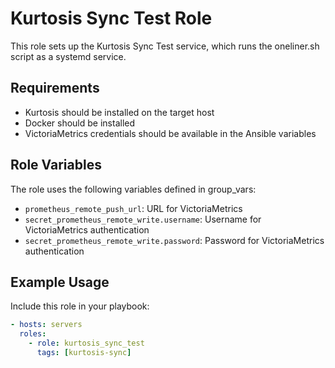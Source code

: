 # Kurtosis Sync Test Role

This role sets up the Kurtosis Sync Test service, which runs the oneliner.sh script as a systemd service.

## Requirements

- Kurtosis should be installed on the target host
- Docker should be installed
- VictoriaMetrics credentials should be available in the Ansible variables

## Role Variables

The role uses the following variables defined in group_vars:

- `prometheus_remote_push_url`: URL for VictoriaMetrics
- `secret_prometheus_remote_write.username`: Username for VictoriaMetrics authentication
- `secret_prometheus_remote_write.password`: Password for VictoriaMetrics authentication

## Example Usage

Include this role in your playbook:

```yaml
- hosts: servers
  roles:
    - role: kurtosis_sync_test
      tags: [kurtosis-sync]
```